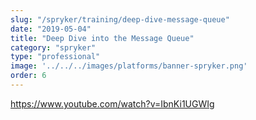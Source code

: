 ```yaml
---
slug: "/spryker/training/deep-dive-message-queue"
date: "2019-05-04"
title: "Deep Dive into the Message Queue"
category: "spryker"
type: "professional"
image: '../../../images/platforms/banner-spryker.png'
order: 6
---
```

https://www.youtube.com/watch?v=IbnKi1UGWIg


